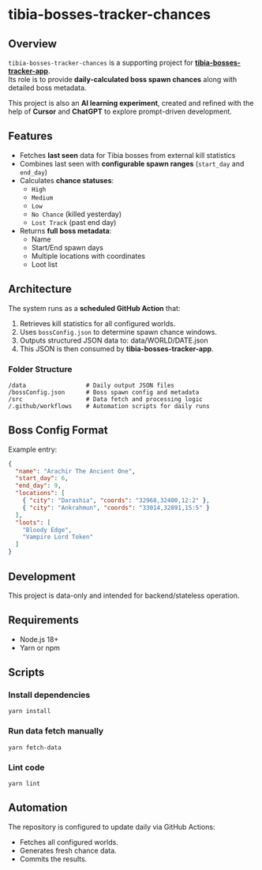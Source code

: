 # tibia-bosses-tracker-chances

## Overview
`tibia-bosses-tracker-chances` is a supporting project for **[tibia-bosses-tracker-app](https://github.com/your-org/tibia-bosses-tracker-app)**.  
Its role is to provide **daily-calculated boss spawn chances** along with detailed boss metadata.

This project is also an **AI learning experiment**, created and refined with the help of **Cursor** and **ChatGPT** to explore prompt-driven development.

## Features
- Fetches **last seen** data for Tibia bosses from external kill statistics
- Combines last seen with **configurable spawn ranges** (`start_day` and `end_day`)
- Calculates **chance statuses**:
  - `High`
  - `Medium`
  - `Low`
  - `No Chance` (killed yesterday)
  - `Lost Track` (past end day)
- Returns **full boss metadata**:
  - Name
  - Start/End spawn days
  - Multiple locations with coordinates
  - Loot list

## Architecture
The system runs as a **scheduled GitHub Action** that:
1. Retrieves kill statistics for all configured worlds.
2. Uses `bossConfig.json` to determine spawn chance windows.
3. Outputs structured JSON data to: data/WORLD/DATE.json
4. This JSON is then consumed by **tibia-bosses-tracker-app**.

### Folder Structure
```text
/data                 # Daily output JSON files
/bossConfig.json      # Boss spawn config and metadata
/src                  # Data fetch and processing logic
/.github/workflows    # Automation scripts for daily runs
```

## Boss Config Format
Example entry:
```json
{
  "name": "Arachir The Ancient One",
  "start_day": 6,
  "end_day": 9,
  "locations": [
    { "city": "Darashia", "coords": "32968,32400,12:2" },
    { "city": "Ankrahmun", "coords": "33014,32891,15:5" }
  ],
  "loots": [
    "Bloody Edge",
    "Vampire Lord Token"
  ]
}
```
## Development

This project is data-only and intended for backend/stateless operation.

## Requirements
- Node.js 18+
- Yarn or npm

## Scripts
### Install dependencies
```
yarn install
```
### Run data fetch manually
```
yarn fetch-data
```
### Lint code
```
yarn lint
```
## Automation

The repository is configured to update daily via GitHub Actions:
- Fetches all configured worlds.
- Generates fresh chance data.
- Commits the results.
